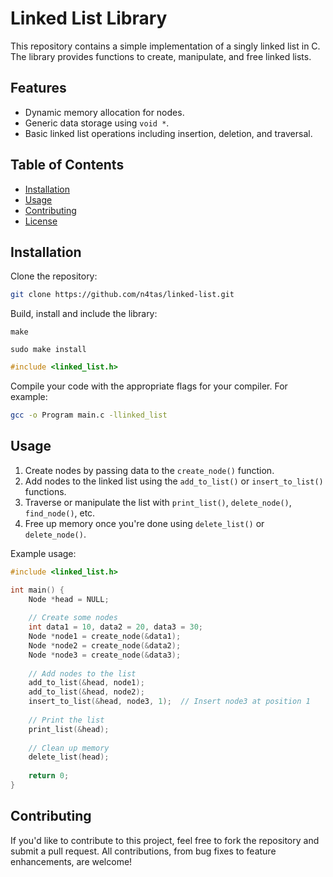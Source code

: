 # Linked List Library

This repository contains a simple implementation of a singly linked list in C. The library provides functions to create, manipulate, and free linked lists.

## Features

- Dynamic memory allocation for nodes.
- Generic data storage using `void *`.
- Basic linked list operations including insertion, deletion, and traversal.

## Table of Contents

- [Installation](#installation)
- [Usage](#usage)
- [Contributing](#contributing)
- [License](#license)

## Installation

Clone the repository:

```bash
git clone https://github.com/n4tas/linked-list.git
```

Build, install and include the library:

``make``

``sudo make install``
```c
#include <linked_list.h>
```

Compile your code with the appropriate flags for your compiler. For example:

```bash
gcc -o Program main.c -llinked_list
```

## Usage

1. Create nodes by passing data to the `create_node()` function.
2. Add nodes to the linked list using the `add_to_list()` or `insert_to_list()` functions.
3. Traverse or manipulate the list with `print_list()`, `delete_node()`, `find_node()`, etc.
4. Free up memory once you're done using `delete_list()` or `delete_node()`.

Example usage:

```c
#include <linked_list.h>

int main() {
    Node *head = NULL;
    
    // Create some nodes
    int data1 = 10, data2 = 20, data3 = 30;
    Node *node1 = create_node(&data1);
    Node *node2 = create_node(&data2);
    Node *node3 = create_node(&data3);
    
    // Add nodes to the list
    add_to_list(&head, node1);
    add_to_list(&head, node2);
    insert_to_list(&head, node3, 1);  // Insert node3 at position 1
    
    // Print the list
    print_list(&head);
    
    // Clean up memory
    delete_list(head);
    
    return 0;
}
```
## Contributing

If you'd like to contribute to this project, feel free to fork the repository and submit a pull request. All contributions, from bug fixes to feature enhancements, are welcome!
